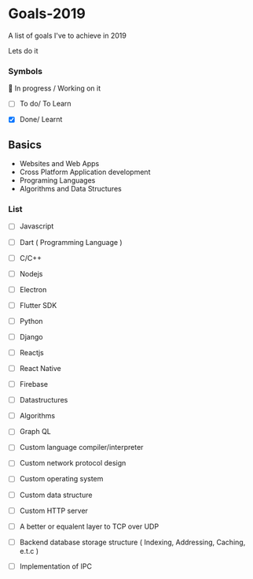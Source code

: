 # Goals-2019
A list of goals I've to achieve in 2019

Lets do it

### Symbols
:pushpin: In progress / Working on it
- [ ] To do/ To Learn
- [X] Done/ Learnt




## Basics
* Websites and Web Apps
* Cross Platform Application development
* Programing Languages
* Algorithms and Data Structures

### List

- [ ] Javascript
- [ ] Dart ( Programming Language )
- [ ] C/C++
- [ ] Nodejs
- [ ] Electron
- [ ] Flutter SDK
- [ ] Python
- [ ] Django
- [ ] Reactjs
- [ ] React Native
- [ ] Firebase
- [ ] Datastructures
- [ ] Algorithms
- [ ] Graph QL


- [ ] Custom language compiler/interpreter
- [ ] Custom network protocol design
- [ ] Custom operating system
- [ ] Custom data structure
- [ ] Custom HTTP server
- [ ] A better or equalent layer to TCP over UDP
- [ ] Backend database storage structure ( Indexing, Addressing, Caching,  e.t.c )
- [ ] Implementation of IPC

